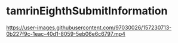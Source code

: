 # tamrinEighthSubmitInformation

https://user-images.githubusercontent.com/97030026/157230713-0b227f9c-1eac-40d1-8059-5eb06e6c6797.mp4

